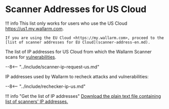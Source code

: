 [file-ips-list]: ../downloads/scanner-ip-addresses-us.txt

# Scanner Addresses for US Cloud

!!! info
    This list only works for users who use the US Cloud <https://us1.my.wallarm.com>.
    
    If you are using the EU Cloud <https://my.wallarm.com>, proceed to the [list of scanner addresses for EU Cloud](scanner-address-en.md).

The list of IP addresses for US Cloud from which the Wallarm Scanner scans for [vulnerabilities](../glossary-en.md#vulnerability).

--8<-- "../include/scanner-ip-request-us.md"

IP addresses used by Wallarm to recheck attacks and vulnerabilities:

--8<-- "../include/rechecker-ip-us.md"

!!! info "Get the list of IP addresses"
    [Download the plain text file containing list of scanners' IP addresses.][file-ips-list]